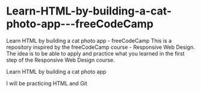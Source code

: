 # Learn-HTML-by-building-a-cat-photo-app---freeCodeCamp

Learn HTML by building a cat photo app - freeCodeCamp
This is a repository inspired by the freeCodeCamp course - Responsive Web Design.
The idea is to be able to apply and practice what you learned in the first step of the Responsive Web Design course.

Learn HTML by building a cat photo app

I will be practicing HTML and Git
